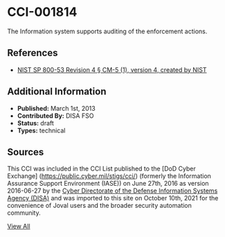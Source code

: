# CCI-001814

The Information system supports auditing of the enforcement actions.

## References ##

* [NIST SP 800-53 Revision 4 § CM-5 (1), version 4, created by NIST](http://csrc.nist.gov/publications/PubsSPs.html)


## Additional Information ##

* **Published:** March 1st, 2013
* **Contributed By:** DISA FSO
* **Status:** draft
* **Types:** technical

## Sources ##

This CCI was included in the CCI List published to the [DoD Cyber Exchange]
(https://public.cyber.mil/stigs/cci/) (formerly the Information Assurance Support Environment
(IASE)) on June 27th, 2016 as version 2016-06-27 by the [Cyber Directorate of the Defense 
Information Systems Agency (DISA)](https://public.cyber.mil/about-cyber/) and was imported to 
this site on October 10th, 2021 for the convenience of Joval users and the broader security automation community.

[View All](../README.md)
